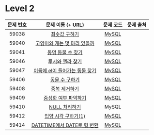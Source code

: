 # Level 2

| 문제 번호 | 문제 이름 (+ URL) | 문제 코드 | 문제 출처 |
|:----------:|:----------:|:----------:|:----------:|
| 59038 | [최솟값 구하기](https://programmers.co.kr/learn/courses/30/lessons/59038) | [MySQL](https://github.com/kang-heesue/algorithm/blob/main/programmers/SQL/Level_2/59038-%EC%B5%9C%EC%86%9F%EA%B0%92%20%EA%B5%AC%ED%95%98%EA%B8%B0.sql) |  |
| 59040 | [고양이와 개는 몇 마리 있을까](https://programmers.co.kr/learn/courses/30/lessons/59040) | [MySQL](https://github.com/kang-heesue/algorithm/blob/main/programmers/SQL/Level_2/59040-%EA%B3%A0%EC%96%91%EC%9D%B4%EC%99%80%20%EA%B0%9C%EB%8A%94%20%EB%AA%87%20%EB%A7%88%EB%A6%AC%20%EC%9E%88%EC%9D%84%EA%B9%8C.sql) |  |
| 59041 | [동명 동물 수 찾기](https://programmers.co.kr/learn/courses/30/lessons/59041) | [MySQL](https://github.com/kang-heesue/algorithm/blob/main/programmers/SQL/Level_2/59041-%EB%8F%99%EB%AA%85%20%EB%8F%99%EB%AC%BC%20%EC%88%98%20%EC%B0%BE%EA%B8%B0.sql) |  |
| 59046 | [루시와 엘라 찾기](https://programmers.co.kr/learn/courses/30/lessons/59046) | [MySQL](https://github.com/kang-heesue/algorithm/blob/main/programmers/SQL/Level_2/59046-%EB%A3%A8%EC%8B%9C%EC%99%80%20%EC%97%98%EB%9D%BC%20%EC%B0%BE%EA%B8%B0.sql) |  |
| 59047 | [이름에 el이 들어가는 동물 찾기](https://programmers.co.kr/learn/courses/30/lessons/59047) | [MySQL](https://github.com/kang-heesue/algorithm/blob/main/programmers/SQL/Level_2/59047-%EC%9D%B4%EB%A6%84%EC%97%90%20el%EC%9D%B4%20%EB%93%A4%EC%96%B4%EA%B0%80%EB%8A%94%20%EB%8F%99%EB%AC%BC%20%EC%B0%BE%EA%B8%B0.sql) |  |
| 59406 | [동물 수 구하기](https://programmers.co.kr/learn/courses/30/lessons/59406) | [MySQL](https://github.com/kang-heesue/algorithm/blob/main/programmers/SQL/Level_2/59406-%EB%8F%99%EB%AC%BC%20%EC%88%98%20%EA%B5%AC%ED%95%98%EA%B8%B0.sql) |  |
| 59408 | [중복 제거하기](https://programmers.co.kr/learn/courses/30/lessons/59408) | [MySQL](https://github.com/kang-heesue/algorithm/blob/main/programmers/SQL/Level_2/59408-%EC%A4%91%EB%B3%B5%20%EC%A0%9C%EA%B1%B0%ED%95%98%EA%B8%B0.sql) |  |
| 59409 | [중성화 여부 파악하기](https://programmers.co.kr/learn/courses/30/lessons/59409) | [MySQL](https://github.com/kang-heesue/algorithm/blob/main/programmers/SQL/Level_2/59409-%EC%A4%91%EC%84%B1%ED%99%94%20%EC%97%AC%EB%B6%80%20%ED%8C%8C%EC%95%85%ED%95%98%EA%B8%B0.sql) |  |
| 59410 | [NULL 처리하기](https://programmers.co.kr/learn/courses/30/lessons/59410) | [MySQL](https://github.com/kang-heesue/algorithm/blob/main/programmers/SQL/Level_2/59410-NULL%20%EC%B2%98%EB%A6%AC%ED%95%98%EA%B8%B0.sql) |  |
| 59412 | [입양 시각 구하기(1)](https://programmers.co.kr/learn/courses/30/lessons/59412) | [MySQL](https://github.com/kang-heesue/algorithm/blob/main/programmers/SQL/Level_2/59412-%EC%9E%85%EC%96%91%20%EC%8B%9C%EA%B0%81%20%EA%B5%AC%ED%95%98%EA%B8%B0(1).sql) |  |
| 59414 | [DATETIME에서 DATE로 형 변환](https://programmers.co.kr/learn/courses/30/lessons/59414) | [MySQL](https://github.com/kang-heesue/algorithm/blob/main/programmers/SQL/Level_2/59414-DATETIME%EC%97%90%EC%84%9C%20DATE%EB%A1%9C%20%ED%98%95%20%EB%B3%80%ED%99%98.sql) |  |
 
